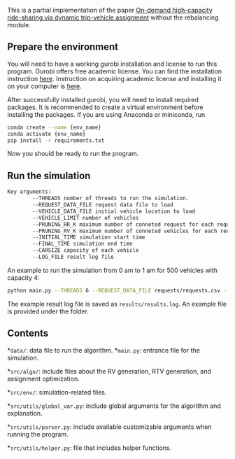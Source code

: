 This is a partial implementation of the paper [On-demand high-capacity ride-sharing via dynamic trip-vehicle assignment](https://www.pnas.org/doi/abs/10.1073/pnas.1611675114) without the rebalancing module.

## Prepare the environment
You will need to have a working gurobi installation and license to run this program. Gurobi offers free academic license. You can find the installation instruction [here](https://support.gurobi.com/hc/en-us/articles/4534161999889-How-do-I-install-Gurobi-Optimizer). Instruction on acquiring academic license and installing it on your computer is [here](https://www.gurobi.com/features/academic-named-user-license/).

After successfully installed gurobi, you will need to install required packages. It is recommended to create a virtual environment before installing the packages. If you are using Anaconda or miniconda, run
```bash
conda create --name {env_name}
conda activate {env_name}
pip install -r requirements.txt
```
Now you should be ready to run the program.
## Run the simulation
```bash
Key arguments:
        --THREADS number of threads to run the simulation. 
        --REQUEST_DATA_FILE request data file to load
        --VEHICLE_DATA_FILE initial vehicle location to load
        --VEHICLE_LIMIT number of vehicles
        --PRUNING_RR_K maximum number of conneted request for each request on RV graph
        --PRUNING_RV_K maximum number of conneted vehicles for each request on RV graph
        --INITIAL_TIME simulation start time
        --FINAL_TIME simulation end time
        --CARSIZE capacity of each vehicle
        --LOG_FILE result log file
```
An example to run the simulation from 0 am to 1 am for 500 vehicles with capacity 4:
```bash
python main.py --THREADS 6 --REQUEST_DATA_FILE requests/requests.csv --VEHICLE_DATA_FILE vehicles/vehicles.csv --VEHICLE_LIMIT 500 --PRUNING_RR_K 10 --PRUNING_RV_K 30 --INITIAL_TIME 00:00:00 --FINAL_TIME 01:00:00 --CARSIZE 4  --LOG_FILE results.log
```
The example result log file is saved as `results/results.log`. An example file is provided under the folder.

## Contents
*`data/`: data file to run the algorithm.
*`main.py`: entrance file for the simulation.

*`src/algo/`: include files about the RV generation, RTV generation, and assignment optimization.

*`src/env/`: simulation-related files.

*`src/utils/global_var.py`: include global arguments for the algorithm and explanation.

*`src/utils/parser.py`: include available customizable arguments when running the program. 

*`src/utils/helper.py`: file that includes helper functions. 
